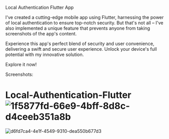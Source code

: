 Local Authentication Flutter App

I've created a cutting-edge mobile app using Flutter, harnessing the power of local authentication to ensure top-notch security. But that's not all – I've also implemented a unique feature that prevents anyone from taking screenshots of the app's content.

Experience this app's perfect blend of security and user convenience, delivering a swift and secure user experience. Unlock your device's full potential with my innovative solution.

Explore it now!

Screenshots:

# Local-Authentication-Flutter![1f5877fd-66e9-4bff-8d8c-d4ceeb351a8b](https://github.com/LogxUchiha/Local-Authentication-Flutter/assets/73808428/195b46e0-4940-4ac9-9ccc-6a1b129a7159)
![d6fd7ca4-4e1f-4549-9310-dea550b677d3](https://github.com/LogxUchiha/Local-Authentication-Flutter/assets/73808428/2a74c4b6-3600-4489-b591-d96bdeb06431)
